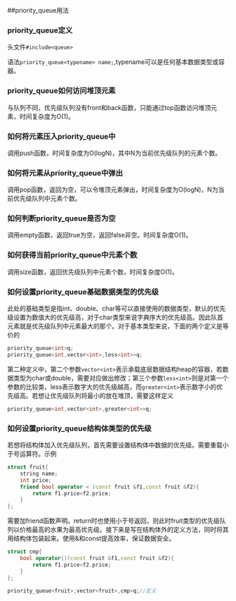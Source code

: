##priority_queue用法

### priority_queue定义

头文件`#include<queue>`

语法`priority_queue<typename> name;`,typename可以是任何基本数据类型或容器。

### priority_queue如何访问堆顶元素

与队列不同，优先级队列没有front和back函数，只能通过top函数访问堆顶元素，时间复杂度为O(1)。

### 如何将元素压入priority_queue中

调用push函数，时间复杂度为O(logN)，其中N为当前优先级队列的元素个数。

### 如何将元素从priority_queue中弹出

调用pop函数，返回为空，可以令堆顶元素弹出，时间复杂度为O(logN)，N为当前优先级队列中元素个数。

### 如何判断priority_queue是否为空

调用empty函数，返回true为空，返回false非空。时间复杂度O(1)。

### 如何获得当前priority_queue中元素个数

调用size函数，返回优先级队列中元素个数，时间复杂度O(1)。

### 如何设置priority_queue基础数据类型的优先级

此处的基础类型是指int、double、char等可以直接使用的数据类型，默认的优先级设置为数值大的优先级高，对于char类型来说字典序大的优先级高。因此队首元素就是优先级队列中元素最大的那个。对于基本类型来说，下面的两个定义是等价的

```cpp
priority_queue<int>q;
priority_queue<int,vector<int>,less<int>>q;
```

第二种定义中，第二个参数`vector<int>`表示承载底层数据结构heap的容器，若数据类型为char或double，需要对应做出修改；第三个参数`less<int>`则是对第一个参数的比较类，less表示数字大的优先级越高，而`greater<int>`表示数字小的优先级高。若想让优先级队列将最小的放在堆顶，需要这样定义

```cpp
priority_queue<int,vector<int>,greater<int>>q;
```

### 如何设置priority_queue结构体类型的优先级

若想将结构体加入优先级队列，首先需要设置结构体中数据的优先级。需要重载小于号运算符。示例

```cpp
struct fruit{
    string name;
    int price;
    friend bool operator < (const fruit &f1,const fruit &f2){
        return f1.price<f2.price;
    }
};
```

需要加friend函数声明。return时也使用小于号返回，则此时fruit类型的优先级队列以价格最高的水果为最高优先级。接下来是写在结构体外的定义方法，同时将其用结构体包装起来。使用&和const提高效率，保证数据安全。

```cpp
struct cmp{
    bool operator()(const fruit &f1,const fruit &f2){
        return f1.price<f2.price;
    }
};
```

```cpp
priority_queue<fruit>,vector<fruit>,cmp>q;//定义
```

